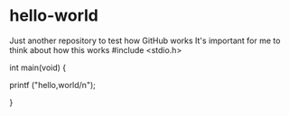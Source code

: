 # hello-world
Just another repository to test how GitHub works
It's important for me to think about how this works
#include <stdio.h>

int main(void)
{

  printf ("hello,world/n");

}
